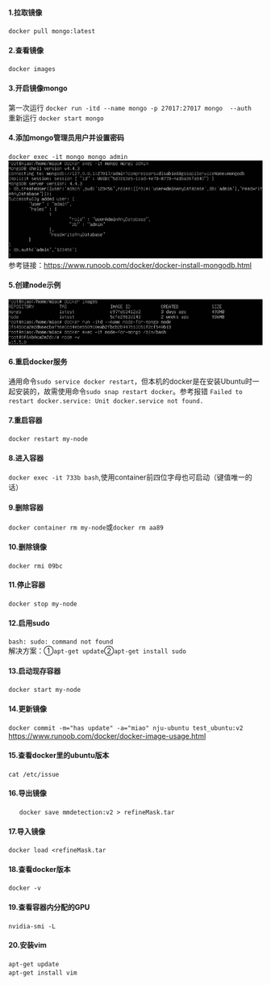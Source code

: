 #### 1.拉取镜像
`docker pull mongo:latest`
#### 2.查看镜像
`docker images`
#### 3.开启镜像mongo
第一次运行 `docker run -itd --name mongo -p 27017:27017 mongo  --auth`  
重新运行 `docker start mongo`
#### 4.添加mongo管理员用户并设置密码
`docker exec -it mongo mongo admin`  
![mongo add admin](../assets/Docker/mongo-add-admin.png)  
参考链接：https://www.runoob.com/docker/docker-install-mongodb.html
#### 5.创建node示例
![docker new node](../assets/Docker/docker-new-node.png) 
#### 6.重启docker服务
通用命令`sudo service docker restart`，但本机的docker是在安装Ubuntu时一起安装的，故需使用命令`sudo snap restart docker`。参考报错
`Failed to restart docker.service: Unit docker.service not found.`
#### 7.重启容器
`docker restart my-node`
#### 8.进入容器
`docker exec -it 733b bash`,使用container前四位字母也可启动（键值唯一的话）
#### 9.删除容器
`docker container rm my-node`或`docker rm aa89`  
#### 10.删除镜像
`docker rmi 09bc` 
#### 11.停止容器
`docker stop my-node`  
#### 12.启用sudo
`bash: sudo: command not found`  
解决方案：①`apt-get update`②`apt-get install sudo`
#### 13.启动现存容器
`docker start my-node` 
#### 14.更新镜像
`docker commit -m="has update" -a="miao" nju-ubuntu test_ubuntu:v2`  
https://www.runoob.com/docker/docker-image-usage.html
#### 15.查看docker里的ubuntu版本
`cat /etc/issue`  
#### 16.导出镜像
`	docker save mmdetection:v2 > refineMask.tar`  
#### 17.导入镜像
 `docker load <refineMask.tar`
#### 18.查看docker版本
`docker -v`
#### 19.查看容器内分配的GPU
`nvidia-smi -L`
#### 20.安装vim
`apt-get update`  
`apt-get install vim`


